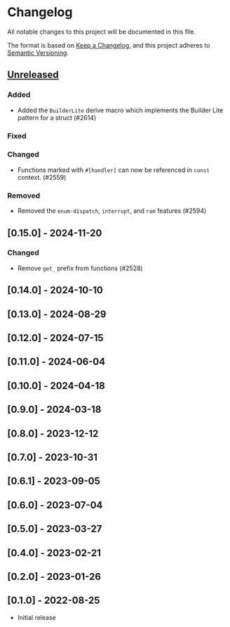 # Changelog

All notable changes to this project will be documented in this file.

The format is based on [Keep a Changelog](https://keepachangelog.com/en/1.1.0/),
and this project adheres to [Semantic Versioning](https://semver.org/spec/v2.0.0.html).

## [Unreleased]

### Added

- Added the `BuilderLite` derive macro which implements the Builder Lite pattern for a struct (#2614)

### Fixed

### Changed

- Functions marked with `#[handler]` can now be referenced in `const` context. (#2559)

### Removed

- Removed the `enum-dispatch`, `interrupt`, and `ram` features (#2594)

## [0.15.0] - 2024-11-20

### Changed

- Remove `get_` prefix from functions (#2528)

## [0.14.0] - 2024-10-10

## [0.13.0] - 2024-08-29

## [0.12.0] - 2024-07-15

## [0.11.0] - 2024-06-04

## [0.10.0] - 2024-04-18

## [0.9.0] - 2024-03-18

## [0.8.0] - 2023-12-12

## [0.7.0] - 2023-10-31

## [0.6.1] - 2023-09-05

## [0.6.0] - 2023-07-04

## [0.5.0] - 2023-03-27

## [0.4.0] - 2023-02-21

## [0.2.0] - 2023-01-26

## [0.1.0] - 2022-08-25

- Initial release

[Unreleased]: https://github.com/esp-rs/esp-hal/commits/main/esp-hal-procmacros?since=2024-11-20
